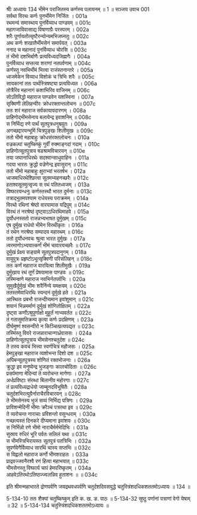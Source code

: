 श्रीः
अध्यायः 134
भीमेन पराजितस्य कर्णस्य पलायनम् ॥ 1 ॥
सञ्जय उवाच 	001  
सर्वथा विरथः कर्णः पुनर्भीमेन निर्जितः ।	001a  
रथमन्यं समास्थाय पुनर्विव्याध पाण्डवम् ॥	001c  
महागजाविवासाद्य विषाणाग्रैः परस्परम् ।	002a  
शरैः पूर्णायतोत्सृष्टैरन्योन्यमभिजघ्नतुः ॥	002c  
अथ कर्णः शरव्रातैर्भीमसेनं समार्पयत् ।	003a  
ननाद च महानादं पुनर्विव्याध चोरसि ॥	003c  
तं भीमो दशभिर्बाणैः प्रत्यविध्यदजिह्मगैः ।	004a  
पुनर्विव्याध सप्तत्या शराणां नतपर्वणाम् ॥	004c  
कर्णस्तु नवभिर्भीमं भित्त्वा राजंस्तनान्तरे ।	005a  
ध्वजमेकेन विव्याध विशोकं च त्रिभिः शरैः ॥	005c  
सायकानां ततः पार्थस्त्रिषष्ट्या प्रत्यविध्यत ।	006a  
तोत्रैरिव महानागं कशाभिरिव वाजिनम् ॥	006c  
सोऽतिविद्धो महाराज पाण्डवेन यशस्विना ।	007a  
सृक्विणी लेलिहन्वीरः क्रोधरक्तान्तलोचनः ॥	007c  
ततः शरं महाराज सर्वकायावदारणम् ।	008a  
प्राहिणोद्भीमसेनाय बलायेन्द्र इवाशनिम् ॥	008c  
स निर्भिद्य रणे पार्थं सूतपुत्रधनुश्च्युतः ।	009a  
अगच्छद्दारयन्भूमिं चित्रपुङ्खः शिलीमुखः ॥	009c  
ततो भीमो महाबाहुः क्रोधसंरक्तलोचनः ।	010a  
वज्रकल्पां चतुष्किष्कुं गुर्वीं रुक्माङ्गदां गदाम् ।	010c  
प्राहिणोत्सूतपुत्राय षडश्रामविचारयन् ॥	010e  
तया जघानाधिरथेः सदश्वान्साधुवाहिनः ।	011a  
गदया भारतः क्रुद्धो वज्रेणेन्द्र इवासुरान् ॥	011c  
ततो भीमो महाबाहुः क्षुराभ्यां भरतर्षभ ।	012a  
ध्वजमाधिरथेश्छित्त्वा सूतमभ्यहनच्छरैः ॥	012c  
हताश्वसूतमुत्सृज्य स रथं पतितध्वजम् ।	013a  
विष्फारयन्धनुः कर्णस्तस्थौ भारत दुर्मनाः ॥	013c  
तत्राद्भुतमपश्याम राधेयस्य पराक्रमम् ।	014a  
विरथो रथिनां श्रेष्ठो वारयामास यद्रिपुम् ॥	014c  
विरथं तं नरश्रेष्ठं दृष्ट्वाऽऽधिरथिमाहवे ।	015a  
दुर्योधनस्ततो राजन्नभ्यभाषत दुर्मुखम् ॥	015c  
एष दुर्मुख राधेयो भीमेन विरथीकृतः ।	016a  
तं रथेन नरश्रेष्ठ सम्पादय महारथम् ॥	016c  
ततो दुर्योधनवचः श्रुत्वा भारत दुर्मुखः ।	017a  
त्वरमाणोऽभ्ययात्कर्णं भीमं चावारयच्छरैः ॥	017c  
दुर्मुखं प्रेक्ष्य सङ्ग्रामे सूतपुत्रपदानुगम् ।	018a  
वायुपुत्रः प्रहृष्टोऽभूत्सृक्विणी परिसंलिहन् ॥	018c  
ततः कर्णं महाराज वारयित्वा शिलीमुखैः ।	019a  
दुर्मुखाय रथं तूर्णं प्रेषयामास पाण्डवः ॥	019c  
तस्मिन्क्षणे महाराज नवभिर्नतपर्वभिः ।	020a  
सुमुखैर्दुर्मुखं भीमः शरैर्निन्ये यमक्षयम् ॥	020c  
ततस्तमेवाधिरथिः स्यन्दनं दुर्मुखे हते ।	021a  
आस्थितः प्रबभौ राजन्दीप्यमान इवांशुमान् ॥	021c  
शयानं भिन्नमर्माणं दुर्मुखं शोणितोक्षितम् ।	022a  
दृष्ट्वा कर्णोऽश्रुपूर्णाक्षो मुहूर्तं नाभ्यवर्तत ॥	022c  
तं गतासुमतिक्रम्य कृत्वा कर्णः प्रदक्षिणम् ।	023a  
दीर्घमुष्णं श्वसन्वीरो न किञ्चित्प्रत्यपद्यत ॥	023c  
तस्मिंस्तु विवरे राजन्नाराचान्गार्ध्रवाससः ।	024a  
प्राहिणोत्सूतपुत्राय भीमसेनश्चतुर्दश ॥	024c  
ते तस्य कवचं भित्त्वा स्वर्णचित्रं महौजसः ।	025a  
हेमपुङ्खा महाराज व्यशोभन्त दिशो दश ॥	025c  
अपिबन्सूतपुत्रस्य शोणितं रक्तभोजनाः ।	026a  
क्रुद्धा इव मनुष्येन्द्र भुजङ्गाः कालचोदिताः ॥	026c  
प्रसर्पमाणा मेदिन्यां ते व्यरोचन्त मार्गणाः ।	027a  
अर्धप्रविष्टाः संरब्धा बिलानीव महोरगाः ॥	027c  
तं प्रत्यविध्यद्राधेयो जाम्बूनदविभूषितैः ।	028a  
चतुर्दशभिरत्युग्रैर्नाराचैरविचारयन् ॥	028c  
ते भीमसेनस्य भुजं सव्यं निर्भिद्य पत्रिणः ।	029a  
प्राविशन्मेदिनीं भीमाः क्रौञ्चं पत्ररथा इव ॥	029c  
ते व्यरोचन्त नाराचाः प्रविशन्तो वसुन्धराम् ।	030a  
गच्छत्यस्तं दिनकरे दीप्यमाना इवांशवः ॥	030c  
स निर्भिन्नो रणे भीमो नाराचैर्मर्मभेदिभिः ।	031a  
सुस्राव रुधिरं भूरि पर्वतः सलिलं यथा ॥	031c  
स भीमस्त्रिभिरायस्तः सूतपुत्रं पतत्रिभिः ।	032a  
सुपर्णवेगैर्विव्याध सारथिं चास्य सप्तभिः ॥	032c  
स विह्वलो महाराज कर्णो भीमशराहतः ।	033a  
प्राद्रवज्जवनैरश्वै रणं हित्वा महाभयात् ॥	033c  
भीमसेनस्तु विष्फार्य चापं हेमपरिष्कृतम् ।	034a  
आहवेऽतिरथोऽतिष्ठज्ज्वलन्निव हुताशनः ॥ ॥	034c  

इति श्रीमन्महाभारते द्रोणपर्वणि जयद्रथवधपर्वणि चतुर्दशदिवसयुद्धे चतुस्त्रिंशदधिकशततमोऽध्यायः ॥ 134 ॥

5-134-10 ततः शैक्यां चतुष्किष्कुम् इति क. ख. ङ. पाठः ॥ 5-134-32 सुष्ठु पर्णानां पत्राणां वेगो येषाम् ॥ 32 ॥ 5-134-134 चतुस्त्रिंशदधिकशततमोऽध्यायः ॥
